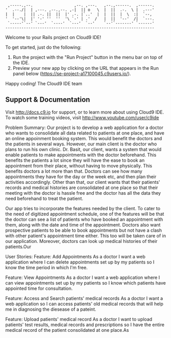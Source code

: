 
     ,-----.,--.                  ,--. ,---.   ,--.,------.  ,------.
    '  .--./|  | ,---. ,--.,--. ,-|  || o   \  |  ||  .-.  \ |  .---'
    |  |    |  || .-. ||  ||  |' .-. |`..'  |  |  ||  |  \  :|  `--, 
    '  '--'\|  |' '-' ''  ''  '\ `-' | .'  /   |  ||  '--'  /|  `---.
     `-----'`--' `---'  `----'  `---'  `--'    `--'`-------' `------'
    ----------------------------------------------------------------- 


Welcome to your Rails project on Cloud9 IDE!

To get started, just do the following:

1. Run the project with the "Run Project" button in the menu bar on top of the IDE.
2. Preview your new app by clicking on the URL that appears in the Run panel below (https://se-project-a17100045.c9users.io/).

Happy coding!
The Cloud9 IDE team


## Support & Documentation

Visit http://docs.c9.io for support, or to learn more about using Cloud9 IDE. 
To watch some training videos, visit http://www.youtube.com/user/c9ide


Problem Summary:
Our project is to develop a web application for a doctor who wants to consolidate all data related to patients at one place, and have an online appoinment booking system. This would benefit the doctors and the patients in several ways. However, our main client is the doctor who plans to run his own clinic. Dr. Basit, our client, wants a system that would enable patients to make appointments with the doctor beforehand. This benefits the patients a lot since they will have the ease to book an appointment from their place, without having to move physically. This benefits doctors a lot more than that. Doctors can see how many appointments they have for the day or the week etc, and then plan their activities accordingly. Other than that, our client wants that their patients' records and medical histories are consolidated at one place so that their meeting with the doctor is hassle free and the doctor has all the data they need beforehand to treat the patient.

Our app tries to incorporate the features needed by the client. To cater to the need of digitized appointment schedule, one of the features will be that the doctor can see a list of patients who have booked an appointment with them, along with the date and time of the appointment. Doctors also want prospective patients to be able to book appointments but not have a clash with other patient's appointment time either. This too will be taken care of in our application. Moreover, doctors can look up medical histories of their patients.Our

User Stories:
Feature: Add Appointments
As a doctor I want a web application where I can delete appointments set up by my patients so I know the time period in which I'm free.

Feature: View Appointments
As a doctor I want a web application where I can view appointments set up by my patients so I know which patients have appointed time for consultation.

Feature: Access and Search patients' medical records
As a doctor I want a web application so I can access patients' old medical records that will help me in diagnosing the diesease of a pateint.

Feature: Upload patients' medical record
As a doctor I want to upload patients' test results, medical records and prescriptions so I have the entire medical record of the patient consolidated at one place.As

